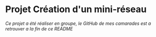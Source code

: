 # Projet Création d'un mini-réseau  

*Ce projet a été réaliser en groupe, le GitHub de mes camarades est a retrouver a la fin de ce README*
